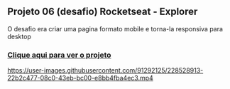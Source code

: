 ## Projeto 06 (desafio) Rocketseat - Explorer
O desafio era criar uma pagina formato mobile e torna-la responsiva para desktop
### [Clique aqui para ver o projeto](https://colelladev.github.io/desafio06responsividade/)


https://user-images.githubusercontent.com/91292125/228528913-22b2c477-08c0-43eb-bc00-e8bb4fba4ec3.mp4

